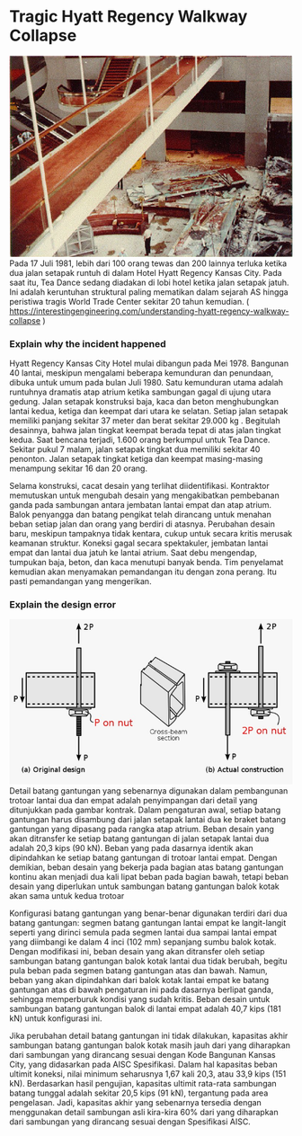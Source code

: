 # Tragic Hyatt Regency Walkway Collapse
![img](Hyatt_Regency_Walkway.jpeg)
Pada 17 Juli 1981, lebih dari 100 orang tewas dan 200 lainnya terluka ketika dua jalan setapak runtuh di dalam Hotel Hyatt Regency Kansas City. Pada saat itu, Tea Dance sedang diadakan di lobi hotel ketika jalan setapak jatuh. Ini adalah keruntuhan struktural paling mematikan dalam sejarah AS hingga peristiwa tragis World Trade Center sekitar 20 tahun kemudian. ( https://interestingengineering.com/understanding-hyatt-regency-walkway-collapse )


### Explain why the incident happened

Hyatt Regency Kansas City Hotel mulai dibangun pada Mei 1978. Bangunan 40 lantai, meskipun mengalami beberapa kemunduran dan penundaan, dibuka untuk umum pada bulan Juli 1980. Satu kemunduran utama adalah runtuhnya dramatis atap atrium  ketika sambungan gagal di ujung utara gedung.
Jalan setapak konstruksi baja, kaca dan beton menghubungkan lantai kedua, ketiga dan keempat dari utara ke selatan. Setiap jalan setapak memiliki panjang sekitar 37 meter dan berat sekitar 29.000 kg . Begitulah desainnya, bahwa jalan tingkat keempat berada tepat di atas jalan tingkat kedua.
Saat bencana terjadi, 1.600 orang berkumpul untuk Tea Dance. Sekitar pukul 7 malam, jalan setapak tingkat dua memiliki sekitar 40 penonton. Jalan setapak tingkat ketiga dan keempat masing-masing menampung sekitar 16 dan 20 orang.

Selama konstruksi, cacat desain yang terlihat diidentifikasi. Kontraktor memutuskan untuk mengubah desain yang mengakibatkan pembebanan ganda pada sambungan antara jembatan lantai empat dan atap atrium. Balok penyangga dan batang pengikat telah dirancang untuk menahan beban setiap jalan dan orang yang berdiri di atasnya. Perubahan desain baru, meskipun tampaknya tidak kentara, cukup untuk secara kritis merusak keamanan struktur.
Koneksi gagal secara spektakuler, jembatan lantai empat dan lantai dua jatuh ke lantai atrium. Saat debu mengendap, tumpukan baja, beton, dan kaca menutupi banyak benda. Tim penyelamat kemudian akan menyamakan pemandangan itu dengan zona perang. Itu pasti pemandangan yang mengerikan.


### Explain the design error
![img](design_error1.jpeg)
Detail batang gantungan yang sebenarnya digunakan dalam pembangunan trotoar lantai dua dan empat adalah penyimpangan dari detail yang ditunjukkan pada gambar kontrak. Dalam pengaturan awal, setiap batang gantungan harus disambung dari jalan setapak lantai dua ke braket batang gantungan yang dipasang pada rangka atap atrium. Beban desain yang akan ditransfer ke setiap batang gantungan di jalan setapak lantai dua adalah 20,3 kips (90 kN). Beban yang pada dasarnya identik akan dipindahkan ke setiap batang gantungan di trotoar lantai empat. Dengan demikian, beban desain yang bekerja pada bagian atas batang gantungan kontinu akan menjadi dua kali lipat beban pada bagian bawah, tetapi beban desain yang diperlukan untuk sambungan batang gantungan balok kotak akan sama untuk kedua trotoar

Konfigurasi batang gantungan yang benar-benar digunakan terdiri dari dua batang gantungan: segmen batang gantungan lantai empat ke langit-langit seperti yang dirinci semula pada segmen lantai dua sampai lantai empat yang diimbangi ke dalam 4 inci (102 mm) sepanjang sumbu balok kotak. Dengan modifikasi ini, beban desain yang akan ditransfer oleh setiap sambungan batang gantungan balok kotak lantai dua tidak berubah, begitu pula beban pada segmen batang gantungan atas dan bawah. Namun, beban yang akan dipindahkan dari balok kotak lantai empat ke batang gantungan atas di bawah pengaturan ini pada dasarnya berlipat ganda, sehingga memperburuk kondisi yang sudah kritis. Beban desain untuk sambungan batang gantungan balok di lantai empat adalah 40,7 kips (181 kN) untuk konfigurasi ini.

Jika perubahan detail batang gantungan ini tidak dilakukan, kapasitas akhir sambungan batang gantungan balok kotak masih jauh dari yang diharapkan dari sambungan yang dirancang sesuai dengan Kode Bangunan Kansas City, yang didasarkan pada AISC Spesifikasi. Dalam hal kapasitas beban ultimit koneksi, nilai minimum seharusnya 1,67 kali 20,3, atau 33,9 kips (151 kN). Berdasarkan hasil pengujian, kapasitas ultimit rata-rata sambungan batang tunggal adalah sekitar 20,5 kips (91 kN), tergantung pada area pengelasan. Jadi, kapasitas akhir yang sebenarnya tersedia dengan menggunakan detail sambungan asli kira-kira 60% dari yang diharapkan dari sambungan yang dirancang sesuai dengan Spesifikasi AISC.